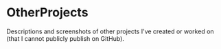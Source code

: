 # OtherProjects
Descriptions and screenshots of other projects I've created or worked on (that I cannot publicly publish on GitHub). 
